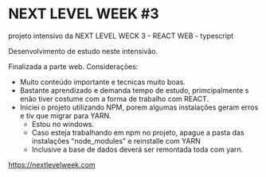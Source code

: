 # NEXT LEVEL WEEK #3 
projeto intensivo da NEXT LEVEL WECK 3 - REACT WEB - typescript

Desenvolvimento de estudo neste intensivão.

Finalizada a parte web.
Considerações: 
 - Muito conteúdo importante e tecnicas muito boas.
 - Bastante aprendizado e demanda tempo de estudo, primcipalmente s enão tiver costume com a forma de trabalho com REACT.
 - Iniciei o projeto utilizando NPM, porem algumas instalações geram erros e tiv que migrar para YARN.
    - Estou no windows.
    - Caso esteja trabalhando em npm no projeto, apague a pasta das instalações "node_modules" e reinstalle com YARN
    - Inclusive a base de dados deverá ser remontada toda com yarn.

https://nextlevelweek.com

